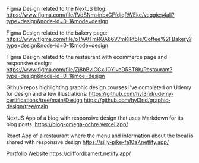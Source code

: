 Figma Design related to the NextJS blog:
https://www.figma.com/file/fVdSNmsinbxGFfdjqRWEkc/veggies4all?type=design&node-id=0-1&mode=design

Figma Design related to the bakery page:
https://www.figma.com/file/oTVAtTmRQA66V7mKjPt5Ie/Coffee%2FBakery?type=design&node-id=0-1&mode=design

Figma Design related to the restaurant with ecommerce page and responsive design:
https://www.figma.com/file/Zj8bBvIGCxJOYiveDR8T8b/Restaurant?type=design&node-id=0-1&moe=design

Github repos highlighting graphic design courses I've completed on Udemy for design and a few illustrations:
https://github.com/hyl3rid/udemy-certifications/tree/main/Design
https://github.com/hyl3rid/graphic-design/tree/main

NextJS App of a blog with responsive design that uses Markdown for its blog posts.
https://blog-omega-ochre.vercel.app/

React App of a restaurant where the menu and information about the local is shared with responsive design
https://silly-pike-fa10a7.netlify.app/

Portfolio Website
https://cliffordbamert.netlify.app/
